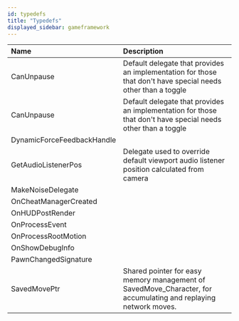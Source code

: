 ```yaml
---
id: typedefs
title: "Typedefs"
displayed_sidebar: gameframework
---
```


| Name                       | Description                                                                                                     |
| :------------------------- | :-------------------------------------------------------------------------------------------------------------- |
| CanUnpause                 | Default delegate that provides an implementation for those that don't have special needs other than a toggle    |
| CanUnpause                 | Default delegate that provides an implementation for those that don't have special needs other than a toggle    |
| DynamicForceFeedbackHandle |                                                                                                                 |
| GetAudioListenerPos        | Delegate used to override default viewport audio listener position calculated from camera                       |
| MakeNoiseDelegate          |                                                                                                                 |
| OnCheatManagerCreated      |                                                                                                                 |
| OnHUDPostRender            |                                                                                                                 |
| OnProcessEvent             |                                                                                                                 |
| OnProcessRootMotion        |                                                                                                                 |
| OnShowDebugInfo            |                                                                                                                 |
| PawnChangedSignature       |                                                                                                                 |
| SavedMovePtr               | Shared pointer for easy memory management of SavedMove_Character, for accumulating and replaying network moves. |
